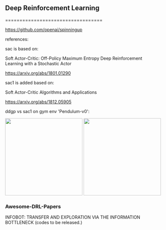 

## Deep Reinforcement Learning
==================================

https://github.com/openai/spinningup


references:

sac is based on:

Soft Actor-Critic: Off-Policy Maximum Entropy Deep Reinforcement Learning with a Stochastic Actor

https://arxiv.org/abs/1801.01290

sac1 is added based on:

Soft Actor-Critic Algorithms and Applications

https://arxiv.org/abs/1812.05905

ddgp vs sac1 on gym env 'Pendulum-v0':

<div>
    <img src="https://github.com/createamind/DRL/blob/master/video_pic/ddpg1000.png" width="250" style="display:inline"/>
    <img src="https://github.com/createamind/DRL/blob/master/video_pic/sac1_1000.png" width="250" style="display:inline"/>
</div>



### Awesome-DRL-Papers
INFOBOT: TRANSFER AND EXPLORATION VIA THE INFORMATION BOTTLENECK (codes to be released.)